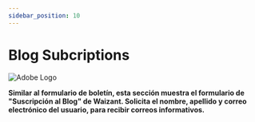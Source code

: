 ```yaml
---
sidebar_position: 10
---
```


# Blog Subcriptions

![Adobe Logo](/img/store-usuario/20.png "Hover text")

**Similar al formulario de boletín, esta sección muestra el formulario de "Suscripción al Blog" de Waizant. Solicita el nombre, apellido y correo electrónico del usuario, para recibir correos informativos.**
